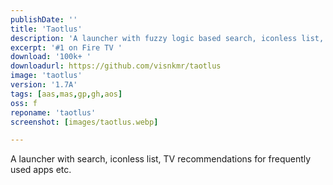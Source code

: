 ```yaml
---
publishDate: ''
title: 'Taotlus'
description: 'A launcher with fuzzy logic based search, iconless list, TV recommendations for frequently used apps etc.'
excerpt: '#1 on Fire TV '
download: '100k+ '
downloadurl: https://github.com/visnkmr/taotlus
image: 'taotlus'
version: '1.7A'
tags: [aas,mas,gp,gh,aos]
oss: f
reponame: 'taotlus'
screenshot: [images/taotlus.webp]

---
```


A launcher with search, iconless list, TV recommendations for frequently used apps etc.